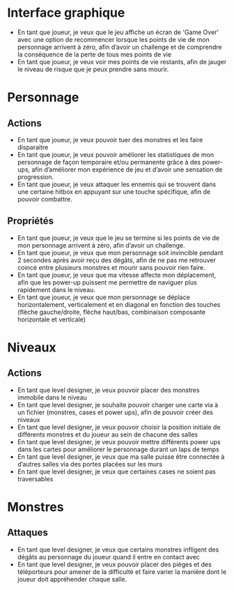 # Interface graphique

- En tant que joueur, je veux que le jeu affiche un écran de 'Game Over' avec une option de recommencer lorsque les points de vie de mon personnage arrivent à zéro, afin d’avoir un challenge et de comprendre la conséquence de la perte de tous mes points de vie  
- En tant que joueur, je veux voir mes points de vie restants, afin de jauger le niveau de risque que je peux prendre sans mourir.  

# Personnage
## Actions
- En tant que joueur, je veux pouvoir tuer des monstres et les faire disparaitre
- En tant que joueur, je veux pouvoir améliorer les statistiques de mon personnage de façon temporaire et/ou permanente grâce à des power-ups, afin d’améliorer mon expérience de jeu et d’avoir une sensation de progression.  
- En tant que joueur, je veux attaquer les ennemis qui se trouvent dans une certaine hitbox en appuyant sur une touche spécifique, afin de pouvoir combattre.
## Propriétés
- En tant que joueur, je veux que le jeu se termine si les points de vie de mon personnage arrivent à zéro, afin d’avoir un challenge.
- En tant que joueur, je veux que mon personnage soit invincible pendant 2 secondes après avoir reçu des dégâts, afin de ne pas me retrouver coincé entre plusieurs monstres et mourir sans pouvoir rien faire.
- En tant que joueur, je veux que ma vitesse affecte mon déplacement, afin que les power-up puissent me permettre de naviguer plus rapidement dans le niveau.
- En tant que joueur, je veux que mon personnage se déplace horizontalement, verticalement et en diagonal en fonction des touches (flèche gauche/droite, flèche haut/bas, combinaison composante horizontale et verticale)

# Niveaux
## Actions
- En tant que level designer, je veux pouvoir placer des monstres immobile dans le niveau
- En tant que level designer, je souhaite pouvoir charger une carte via à un fichier (monstres, cases et power ups), afin de pouvoir créer des niveaux  
- En tant que level designer, je veux pouvoir choisir la position initiale de différents monstres et du joueur au sein de chacune des salles
- En tant que level designer, je veux pouvoir mettre différents power ups dans les cartes pour améliorer le personnage durant un laps de temps
- En tant que level designer, je veux que ma salle puisse être connectée à d’autres salles via des portes placées sur les murs
- En tant que level designer, je veux que certaines cases ne soient pas traversables

# Monstres
## Attaques
- En tant que level designer, je veux que certains monstres infligent des dégâts au personnage du joueur quand il entre en contact avec
- En tant que level designer, je veux pouvoir placer des pièges et des téléporteurs pour amener de la difficulté et faire varier la manière dont le joueur doit appréhender chaque salle.













